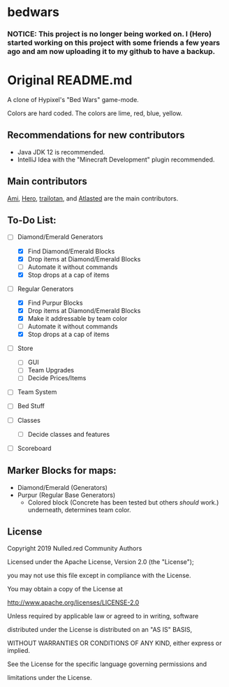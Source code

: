 # bedwars
 
### NOTICE: This project is no longer being worked on. I (Hero) started working on this project with some friends a few years ago and am now uploading it to my github  to have a backup.

# Original README.md

A clone of Hypixel's "Bed Wars" game-mode.

Colors are hard coded. The colors are lime, red, blue, yellow.

## Recommendations for new contributors

- Java JDK 12 is recommended.
- IntelliJ Idea with the "Minecraft Development" plugin recommended.

## Main contributors
[Ami](https://git.nulled.red/ami), [Hero](https://git.nulled.red/hero), [trailotan](https://git.nulled.red/trailotan), and [Atlasted](https://git.nulled.red/Atlasted) are the main contributors.

## To-Do List:

- [ ] Diamond/Emerald Generators
    - [x] Find Diamond/Emerald Blocks
    - [x] Drop items at Diamond/Emerald Blocks
    - [ ] Automate it without commands
    - [x] Stop drops at a cap of items
- [ ] Regular Generators
    - [x] Find Purpur Blocks
    - [x] Drop items at Diamond/Emerald Blocks
    - [x] Make it addressable by team color
    - [ ] Automate it without commands
    - [x] Stop drops at a cap of items
- [ ] Store
    - [ ] GUI
    - [ ] Team Upgrades
    - [ ] Decide Prices/Items
- [ ] Team System
- [ ] Bed Stuff
- [ ] Classes
    - [ ] Decide classes and features
- [ ] Scoreboard


## Marker Blocks for maps:
- Diamond/Emerald (Generators)
- Purpur (Regular Base Generators)
    - Colored block (Concrete has been tested but others *should* work.) underneath, determines team color.


## License

Copyright 2019 Nulled.red Community Authors

 Licensed under the Apache License, Version 2.0 (the "License");

 you may not use this file except in compliance with the License.

 You may obtain a copy of the License at

 http://www.apache.org/licenses/LICENSE-2.0

 Unless required by applicable law or agreed to in writing, software

 distributed under the License is distributed on an "AS IS" BASIS,

 WITHOUT WARRANTIES OR CONDITIONS OF ANY KIND, either express or implied.

 See the License for the specific language governing permissions and

 limitations under the License.
